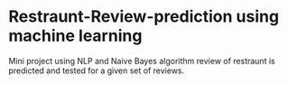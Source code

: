 # Restraunt-Review-prediction using machine learning
Mini project using NLP and Naive Bayes algorithm review of restraunt is predicted and tested for a given set of reviews.
